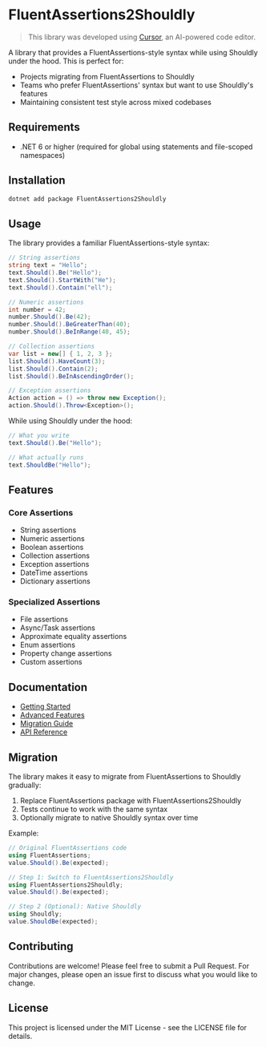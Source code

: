 # FluentAssertions2Shouldly

> This library was developed using [Cursor](https://cursor.sh/), an AI-powered code editor.

A library that provides a FluentAssertions-style syntax while using Shouldly under the hood. This is perfect for:

- Projects migrating from FluentAssertions to Shouldly
- Teams who prefer FluentAssertions' syntax but want to use Shouldly's features
- Maintaining consistent test style across mixed codebases

## Requirements

- .NET 6 or higher (required for global using statements and file-scoped namespaces)

## Installation

```bash
dotnet add package FluentAssertions2Shouldly
```

## Usage

The library provides a familiar FluentAssertions-style syntax:

```csharp
// String assertions
string text = "Hello";
text.Should().Be("Hello");
text.Should().StartWith("He");
text.Should().Contain("ell");

// Numeric assertions
int number = 42;
number.Should().Be(42);
number.Should().BeGreaterThan(40);
number.Should().BeInRange(40, 45);

// Collection assertions
var list = new[] { 1, 2, 3 };
list.Should().HaveCount(3);
list.Should().Contain(2);
list.Should().BeInAscendingOrder();

// Exception assertions
Action action = () => throw new Exception();
action.Should().Throw<Exception>();
```

While using Shouldly under the hood:

```csharp
// What you write
text.Should().Be("Hello");

// What actually runs
text.ShouldBe("Hello");
```

## Features

### Core Assertions
- String assertions
- Numeric assertions
- Boolean assertions
- Collection assertions
- Exception assertions
- DateTime assertions
- Dictionary assertions

### Specialized Assertions
- File assertions
- Async/Task assertions
- Approximate equality assertions
- Enum assertions
- Property change assertions
- Custom assertions

## Documentation

- [Getting Started](docs/GettingStarted.md)
- [Advanced Features](docs/AdvancedFeatures.md)
- [Migration Guide](docs/Migration.md)
- [API Reference](docs/api/README.md)

## Migration

The library makes it easy to migrate from FluentAssertions to Shouldly gradually:

1. Replace FluentAssertions package with FluentAssertions2Shouldly
2. Tests continue to work with the same syntax
3. Optionally migrate to native Shouldly syntax over time

Example:
```csharp
// Original FluentAssertions code
using FluentAssertions;
value.Should().Be(expected);

// Step 1: Switch to FluentAssertions2Shouldly
using FluentAssertions2Shouldly;
value.Should().Be(expected);

// Step 2 (Optional): Native Shouldly
using Shouldly;
value.ShouldBe(expected);
```

## Contributing

Contributions are welcome! Please feel free to submit a Pull Request. For major changes, please open an issue first to discuss what you would like to change.

## License

This project is licensed under the MIT License - see the LICENSE file for details. 